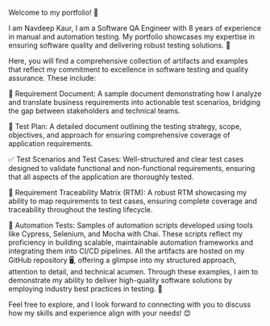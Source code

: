 Welcome to my portfolio! 👋 

I am Navdeep Kaur, I am a Software QA Engineer with 8 years of experience in manual and automation testing. My portfolio showcases my expertise in ensuring software quality and delivering robust testing solutions. 🚀

Here, you will find a comprehensive collection of artifacts and examples that reflect my commitment to excellence in software testing and quality assurance. These include:

📄 Requirement Document: A sample document demonstrating how I analyze and translate business requirements into actionable test scenarios, bridging the gap between stakeholders and technical teams.

📝 Test Plan: A detailed document outlining the testing strategy, scope, objectives, and approach for ensuring comprehensive coverage of application requirements.

✅ Test Scenarios and Test Cases: Well-structured and clear test cases designed to validate functional and non-functional requirements, ensuring that all aspects of the application are thoroughly tested.

🔗 Requirement Traceability Matrix (RTM): A robust RTM showcasing my ability to map requirements to test cases, ensuring complete coverage and traceability throughout the testing lifecycle.

🤖 Automation Tests: Samples of automation scripts developed using tools like Cypress, Selenium, and Mocha with Chai. These scripts reflect my proficiency in building scalable, maintainable automation frameworks and integrating them into CI/CD pipelines.
All the artifacts are hosted on my GitHub repository 🖥️, offering a glimpse into my structured approach, attention to detail, and technical acumen. Through these examples, I aim to demonstrate my ability to deliver high-quality software solutions by employing industry best practices in testing. 🌟

Feel free to explore, and I look forward to connecting with you to discuss how my skills and experience align with your needs! 😊
